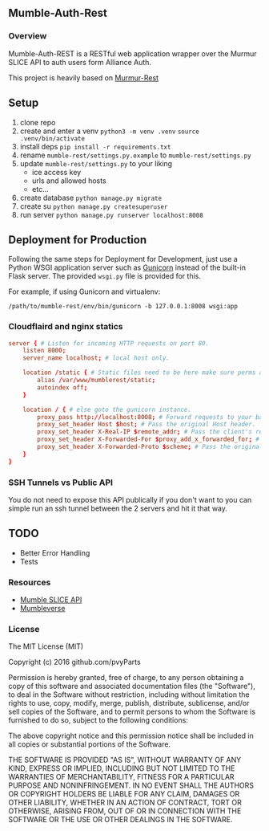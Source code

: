 ## Mumble-Auth-Rest

### Overview

Mumble-Auth-REST is a RESTful web application wrapper over the Murmur SLICE API to auth users form Alliance Auth.

This project is heavily based on [Murmur-Rest](https://github.com/alfg/murmur-rest)

## Setup
1. clone repo
1. create and enter a venv `python3 -m venv .venv` `source .venv/bin/activate`
1. install deps `pip install -r requirements.txt`
1. rename `mumble-rest/settings.py.example` to `mumble-rest/settings.py`
1. update `mumble-rest/settings.py` to your liking
   - ice access key
   - urls and allowed hosts
   - etc... 
1. create database `python manage.py migrate`
1. create su `python manage.py createsuperuser`
1. run server `python manage.py runserver localhost:8008`

##  Deployment for Production

Following the same steps for Deployment for Development, just use a Python WSGI application server
such as [Gunicorn](http://gunicorn.org/) instead of the built-in Flask server. The provided `wsgi.py`
file is provided for this.

For example, if using Gunicorn and virtualenv:

```
/path/to/mumble-rest/env/bin/gunicorn -b 127.0.0.1:8008 wsgi:app
```

### Cloudflaird and nginx statics
```conf
server { # Listen for incoming HTTP requests on port 80.
    listen 8000;
    server_name localhost; # local host only.

    location /static { # Static files need to be here make sure perms are good.
        alias /var/www/mumblerest/static; 
        autoindex off;
    }

    location / { # else goto the gunicorn instance.
        proxy_pass http://localhost:8008; # Forward requests to your backend server.
        proxy_set_header Host $host; # Pass the original Host header.
        proxy_set_header X-Real-IP $remote_addr; # Pass the client's real IP address.
        proxy_set_header X-Forwarded-For $proxy_add_x_forwarded_for; # Pass a list of IP addresses the request has traversed.
        proxy_set_header X-Forwarded-Proto $scheme; # Pass the original protocol (HTTP or HTTPS).
    }
}
```

### SSH Tunnels vs Public API
You do not need to expose this API publically if you don't want to you can simple run an ssh tunnel between the 2 servers and hit it that way.

## TODO
- Better Error Handling
- Tests

### Resources
- [Mumble SLICE API](https://www.mumble.info/documentation/slice/1.3.0/html/_sindex.html)
- [Mumbleverse](https://github.com/Solar-Helix-Independent-Transport/allianceauth-mumble-multiverse)

### License

The MIT License (MIT)

Copyright (c) 2016 github.com/pvyParts

Permission is hereby granted, free of charge, to any person obtaining a copy
of this software and associated documentation files (the "Software"), to deal
in the Software without restriction, including without limitation the rights
to use, copy, modify, merge, publish, distribute, sublicense, and/or sell
copies of the Software, and to permit persons to whom the Software is
furnished to do so, subject to the following conditions:

The above copyright notice and this permission notice shall be included in
all copies or substantial portions of the Software.

THE SOFTWARE IS PROVIDED "AS IS", WITHOUT WARRANTY OF ANY KIND, EXPRESS OR
IMPLIED, INCLUDING BUT NOT LIMITED TO THE WARRANTIES OF MERCHANTABILITY,
FITNESS FOR A PARTICULAR PURPOSE AND NONINFRINGEMENT. IN NO EVENT SHALL THE
AUTHORS OR COPYRIGHT HOLDERS BE LIABLE FOR ANY CLAIM, DAMAGES OR OTHER
LIABILITY, WHETHER IN AN ACTION OF CONTRACT, TORT OR OTHERWISE, ARISING FROM,
OUT OF OR IN CONNECTION WITH THE SOFTWARE OR THE USE OR OTHER DEALINGS IN
THE SOFTWARE.
